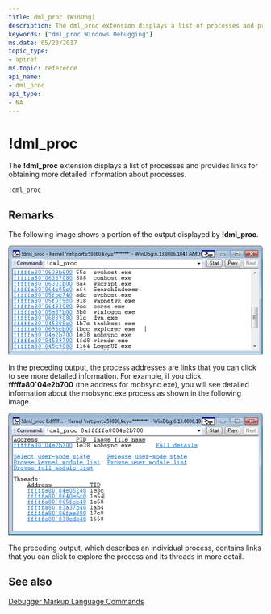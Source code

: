 ```yaml
---
title: dml_proc (WinDbg)
description: The dml_proc extension displays a list of processes and provides links for obtaining more detailed information about processes.
keywords: ["dml_proc Windows Debugging"]
ms.date: 05/23/2017
topic_type:
- apiref
ms.topic: reference
api_name:
- dml_proc
api_type:
- NA
---
```


# !dml\_proc


The **!dml\_proc** extension displays a list of processes and provides links for obtaining more detailed information about processes.

```dbgcmd
!dml_proc
```

## Remarks

The following image shows a portion of the output displayed by **!dml\_proc**.

![screen shot of !dml\-proc output.](images/dmlproc01.png)

In the preceding output, the process addresses are links that you can click to see more detailed information. For example, if you click **fffffa80\`04e2b700** (the address for mobsync.exe), you will see detailed information about the mobsync.exe process as shown in the following image.

![screen shot of process details.](images/dmlproc02.png)

The preceding output, which describes an individual process, contains links that you can click to explore the process and its threads in more detail.

## <span id="see_also"></span>See also


[Debugger Markup Language Commands](../debugger/debugger-markup-language-commands.md)

 

 






